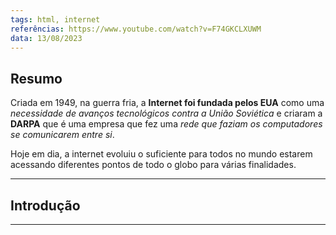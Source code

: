 ```yaml
---
tags: html, internet
referências: https://www.youtube.com/watch?v=F74GKCLXUWM
data: 13/08/2023
---
```

## Resumo

Criada em 1949, na guerra fria, a **Internet foi fundada pelos EUA** como uma *necessidade de avanços tecnológicos contra a União Soviética* e criaram a **DARPA** que é uma empresa que fez uma *rede que faziam os computadores se comunicarem entre si*.

Hoje em dia, a internet evoluiu o suficiente para todos no mundo estarem acessando diferentes pontos de todo o globo para várias finalidades.

---
## Introdução
---
